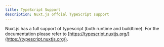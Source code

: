 ```yaml
---
title: TypeScript Support
description: Nuxt.js offcial TypeScript support
---
```


Nuxt.js has a full support of typescript (both runtime and buildtime). For the documentation please refer to [https://typescript.nuxtjs.org/](https://typescript.nuxtjs.org/).
